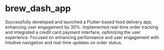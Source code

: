 # brew_dash_app

Successfully developed and launched a Flutter-based food delivery app, enhancing user engagement by 30%.
Implemented real-time order tracking and integrated a credit card payment interface, optimizing the user
experience. Focused on enhancing performance and user engagement with intuitive navigation and real-time
updates on order status.
